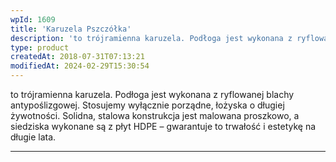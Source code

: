 ```yaml
---
wpId: 1609
title: 'Karuzela Pszczółka'
description: 'to trójramienna karuzela. Podłoga jest wykonana z ryflowanej blachy antypoślizgowej. Stosujemy wyłącznie porządne, łożyska o długiej żywotności. Solidna, stalowa konstrukcja jest malowana proszkowo, a siedziska wykonane są z płyt HDPE – gwarantuje to trwałość i estetykę na długie lata.'
type: product
createdAt: 2018-07-31T07:13:21
modifiedAt: 2024-02-29T15:30:54
---
```



to trójramienna karuzela. Podłoga jest wykonana z ryflowanej blachy antypoślizgowej. Stosujemy wyłącznie porządne, łożyska o długiej żywotności. Solidna, stalowa konstrukcja jest malowana proszkowo, a siedziska wykonane są z płyt HDPE – gwarantuje to trwałość i estetykę na długie lata.

* * *